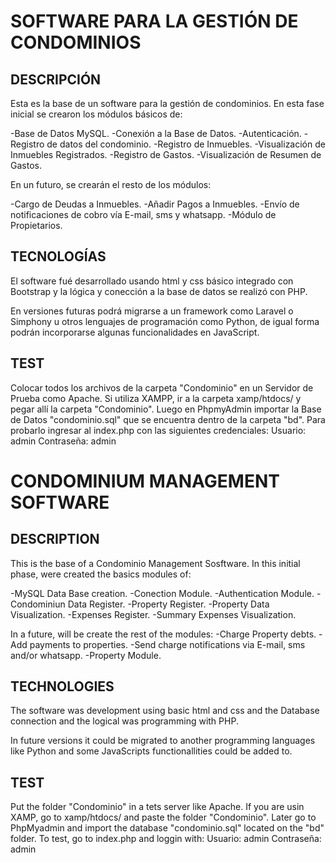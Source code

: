 # SOFTWARE PARA LA GESTIÓN DE CONDOMINIOS

## DESCRIPCIÓN
Esta es la base de un software para la gestión de
condominios. En esta fase inicial se crearon los 
módulos básicos de:

-Base de Datos MySQL.
-Conexión a la Base de Datos.
-Autenticación.
-Registro de datos del condominio.
-Registro de Inmuebles.
-Visualización de Inmuebles Registrados.
-Registro de Gastos.
-Visualización de Resumen de Gastos.

En un futuro, se crearán el resto de los módulos:

-Cargo de Deudas a Inmuebles.
-Añadir Pagos a Inmuebles.
-Envío de notificaciones de cobro vía E-mail, sms y
whatsapp.
-Módulo de Propietarios.

## TECNOLOGÍAS
El software fué desarrollado usando html y css básico
integrado con Bootstrap y la lógica y conección a la 
base de datos se realizó con PHP.

En versiones futuras podrá migrarse a un framework como
Laravel o Simphony u otros lenguajes de programación como 
Python, de igual forma podrán incorporarse algunas 
funcionalidades en JavaScript.

## TEST
Colocar todos los archivos de la carpeta "Condominio" en un Servidor de Prueba como Apache.
Si utiliza XAMPP, ir a la carpeta xamp/htdocs/ y pegar allí la carpeta "Condominio".
Luego en PhpmyAdmin importar la Base de Datos "condominio.sql" que se encuentra dentro de la carpeta "bd".
Para probarlo ingresar al index.php con las siguientes credenciales:
Usuario: admin
Contraseña: admin

# CONDOMINIUM MANAGEMENT SOFTWARE

## DESCRIPTION
This is the base of a Condominio Management Sosftware.
In this initial phase, were created the basics modules of:

-MySQL Data Base creation.
-Conection Module.
-Authentication Module.
-Condominiun Data Register.
-Property Register.
-Property Data Visualization.
-Expenses Register.
-Summary Expenses Visualization.

In a future, will be create the rest of the modules:
-Charge Property debts.
-Add payments to properties.
-Send charge notifications via E-mail, sms and/or whatsapp.
-Property Module.

## TECHNOLOGIES
The software was development using basic html and css and the
Database connection and the logical was programming with PHP.

In future versions it could be migrated to another programming
languages like Python and some JavaScripts functionallities could
be added to.

## TEST
Put the folder "Condominio" in a tets server like Apache.
If you are usin XAMP, go to xamp/htdocs/ and paste the folder "Condominio".
Later go to PhpMyadmin and import the database "condominio.sql" located on the "bd" folder.
To test, go to index.php and loggin with:
Usuario: admin
Contraseña: admin
